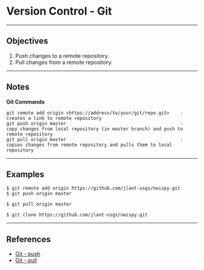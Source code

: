 Version Control - Git
=====================

*****
Objectives
----------

1. Push changes to a remote repository.
2. Pull changes from a remote repository.

*****
Notes
-----

**Git Commands**

	git remote add origin <https://address/to/your/git/repo.git>	-	creates a link to remote repository 
	git push origin master											-	copy changes from local repository (in master branch) and push to remote repository
	git pull origin master											-	copies changes from remote repository and pulls them to local repository
	
	
*****
Examples
--------

	$ git remote add origin https://github.com/jlant-usgs/nwispy.git
	$ git push origin master
	
	$ git pull origin master
	
	$ git clone https://github.com/jlant-usgs/nwispy.git
	
*****
References
----------

* [Git - push]
* [Git - pull]

[Git - push]:https://www.atlassian.com/git/tutorial/remote-repositories#!push
[Git - pull]:https://www.atlassian.com/git/tutorial/remote-repositories#!pull
